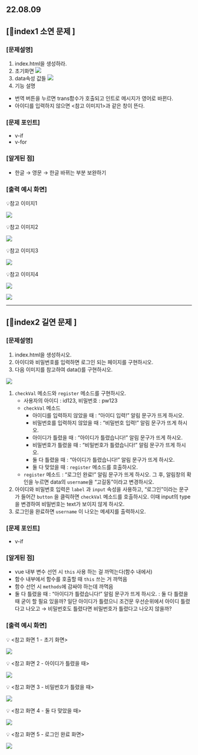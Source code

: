 ## 22.08.09

## [🦊index1 소연 문제 ]

### [문제설명]

1. index.html을 생성하라.
2. 초기화면
   ![](../img/8_9_1.jpg)
3. data속성 값들
   ![](../img/8_9_2.jpg)
4. 기능 설명

- 번역 버튼을 누르면 trans함수가 호출되고 인트로 메시지가 영어로 바뀐다.
- 아이디를 입력하지 않으면 <참고 이미지1>과 같은 창이 뜬다.

### [문제 포인트]

- v-if
- v-for

### [알게된 점]

- 한글 → 영문 → 한글 바뀌는 부분 보완하기

### [출력 예시 화면]

💡참고 이미지1

![](../img/8_9_3.jpg)

💡참고 이미지2

![](../img/8_9_4.jpg)

💡참고 이미지3

![](../img/8_9_5.jpg)

💡참고 이미지4

![](../img/8_9_6.jpg)

![](../img/8_9_7.jpg)

<hr/>

## [🐼index2 길연 문제 ]

### [문제설명]

1. index.html을 생성하시오.
2. 아이디와 비밀번호를 입력하면 로그인 되는 페이지를 구현하시오.
3. 다음 이미지를 참고하여 data()를 구현하시오.

![](../img/8_9_8.png)

1. `checkVal` 메소드와 `register` 메소드를 구현하시오.
   - 사용자의 아이디 : id123, 비밀번호 : pw123
   - `checkVal` 메소드
     - 아이디를 입력하지 않았을 때 : “아이디 입력!” 알림 문구가 뜨게 하시오.
     - 비밀번호를 입력하지 않았을 때 : “비밀번호 입력!” 알림 문구가 뜨게 하시오.
     - 아이디가 틀렸을 때 : “아이디가 틀렸습니다!” 알림 문구가 뜨게 하시오.
     - 비밀번호가 틀렸을 때 : “비밀번호가 틀렸습니다!” 알림 문구가 뜨게 하시오.
     - 둘 다 틀렸을 때 : “아이디가 틀렸습니다!” 알림 문구가 뜨게 하시오.
     - 둘 다 맞았을 때 : `register` 메소드를 호출하시오.
   - `register` 메소드 : “로그인 완료!” 알림 문구가 뜨게 하시오. 그 후, 알림창의 확인을 누르면 data의 `username`을 “고길동”이라고 변경하시오.
2. 아이디와 비밀번호 입력은 `label` 과 `input` 속성을 사용하고, “로그인”이라는 문구가 들어간 `button` 을 클릭하면 `checkVal` 메소드를 호출하시오. 이때 input의 type을 변경하여 비밀번호는 text가 보이지 않게 하시오.
3. 로그인을 완료하면 `username` 이 나오는 메세지를 출력하시오.

### [문제 포인트]

- v-if

### [알게된 점]

- vue 내부 변수 선언 시 `this` 사용 하는 걸 까먹는다(함수 내에서)
- 함수 내부에서 함수를 호출할 때 `this` 쓰는 거 까먹음
- 함수 선언 시 `methods`에 감싸야 하는데 까먹음
- 둘 다 틀렸을 때 : “아이디가 틀렸습니다!” 알림 문구가 뜨게 하시오. : 둘 다 틀렸을 때 굳이 할 필요 있을까? 일단 아이디가 틀렸으니 조건문 우선순위에서 아이디 틀렸다고 나오고 → 비밀번호도 틀렸다면 비밀번호가 틀렸다고 나오지 않을까?

### [출력 예시 화면]

💡 <참고 화면 1 - 초기 화면>

![](../img/8_9_9.png)

💡 <참고 화면 2 - 아이디가 틀렸을 때>

![](../img/8_9_10.png)

💡 <참고 화면 3 - 비밀번호가 틀렸을 때>

![](../img/8_9_11.png)

💡 <참고 화면 4 - 둘 다 맞았을 때>

![](../img/8_9_12.png)

💡 <참고 화면 5 - 로그인 완료 화면>

![](../img/8_9_13.png)
